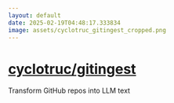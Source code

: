 ```yaml
---
layout: default
date: 2025-02-19T04:48:17.333834
image: assets/cyclotruc_gitingest_cropped.png
---
```


# [cyclotruc/gitingest](https://github.com/cyclotruc/gitingest)

Transform GitHub repos into LLM text
